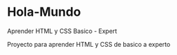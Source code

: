 # Hola-Mundo
Aprender HTML y CSS Basico - Expert

Proyecto para aprender HTML y CSS de basico a experto

